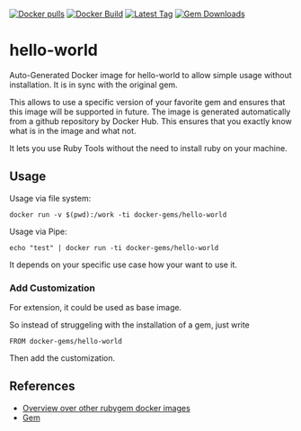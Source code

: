 [![Docker pulls](https://img.shields.io/docker/pulls/rubygem/hello-world.svg)](https://hub.docker.com/r/rubygem/hello-world/)
[![Docker Build](https://img.shields.io/docker/automated/rubygem/hello-world.svg)](https://hub.docker.com/r/rubygem/hello-world/)
[![Latest Tag](https://img.shields.io/github/tag/docker-rubygem/hello-world.svg)](https://hub.docker.com/r/rubygem/hello-world/)
[![Gem Downloads](https://img.shields.io/gem/dt/hello-world.svg)](https://rubygems.org/gems/hello-world/)
# hello-world

Auto-Generated Docker image for hello-world to allow simple usage without installation.
It is in sync with the original gem.

This allows to use a specific version of your favorite gem and ensures that this image will be supported in future.
The image is generated automatically from a github repository by Docker Hub.
This ensures that you exactly know what is in the image and what not.

It lets you use Ruby Tools without the need to install ruby on your machine.

## Usage

Usage via file system:

`docker run -v $(pwd):/work -ti docker-gems/hello-world`

Usage via Pipe:

`echo "test" | docker run -ti docker-gems/hello-world`

It depends on your specific use case how your want to use it.

### Add Customization

For extension, it could be used as base image.

So instead of struggeling with the installation of a gem, just write

`FROM docker-gems/hello-world`

Then add the customization.

## References

 - [Overview over other rubygem docker images](https://github.com/thinkbot/docker-rubygem)
 - [Gem](https://rubygems.org/gems/hello-world/)
